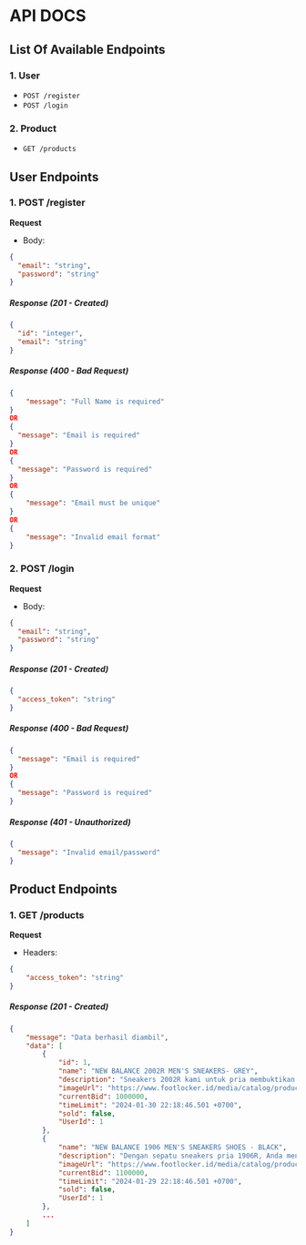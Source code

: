 # API DOCS

## List Of Available Endpoints

### 1. User

- `POST /register`
- `POST /login`

### 2. Product

- `GET /products`

## User Endpoints

### 1. POST /register

**Request**

- Body:

```json
{
  "email": "string",
  "password": "string"
}
```

##### Response (201 - Created)

```json
{
  "id": "integer",
  "email": "string"
}
```

##### Response (400 - Bad Request)

```json
{
    "message": "Full Name is required"
}
OR
{
  "message": "Email is required"
}
OR
{
  "message": "Password is required"
}
OR
{
    "message": "Email must be unique"
}
OR
{
    "message": "Invalid email format"
}
```

### 2. POST /login

**Request**

- Body:

```json
{
  "email": "string",
  "password": "string"
}
```

##### Response (201 - Created)

```json
{
  "access_token": "string"
}
```

##### Response (400 - Bad Request)

```json
{
  "message": "Email is required"
}
OR
{
  "message": "Password is required"
}
```

##### Response (401 - Unauthorized)

```json
{
  "message": "Invalid email/password"
}
```

## Product Endpoints

### 1. GET /products

**Request**

- Headers:

```json
{
    "access_token": "string"
}
```

##### Response (201 - Created)

```json
{
    "message": "Data berhasil diambil",
    "data": [
        {
            "id": 1,
            "name": "NEW BALANCE 2002R MEN'S SNEAKERS- GREY",
            "description": "Sneakers 2002R kami untuk pria membuktikan bahwa sepatu keren tetap bisa nyaman. Upper kulit/jaring terinspirasi dari sepatu lari tahun 2000-an untuk estetika retro yang modern yang memperkuat status Anda sebagai pengaruh gaya.",
            "imageUrl": "https://www.footlocker.id/media/catalog/product/cache/e81e4f913a1cad058ef66fea8e95c839/0/1/01-NEW-BALANCE-FFSSBNEW0-NEWML2002R0-Grey.jpg",
            "currentBid": 1000000,
            "timeLimit": "2024-01-30 22:18:46.501 +0700",
            "sold": false,
            "UserId": 1
        },
        {
            "name": "NEW BALANCE 1906 MEN'S SNEAKERS SHOES - BLACK",
            "description": "Dengan sepatu sneakers pria 1906R, Anda mendapatkan gaya dan fungsi dalam satu paket yang tak tertandingi. Ini adalah referensi kembali ke pelari tahun 2000-an dengan sentuhan kenyamanan seperti midsole ABZORB dan teknologi Stability Web untuk dukungan lengkungan.",
            "imageUrl": "https://www.footlocker.id/media/catalog/product/cache/e81e4f913a1cad058ef66fea8e95c839/0/1/01-NEW-BALANCE-FFSSBNEWA-NEWM1906RCH-Black.jpg",
            "currentBid": 1100000,
            "timeLimit": "2024-01-29 22:18:46.501 +0700",
            "sold": false,
            "UserId": 1
        },
        ...
    ]
}
```
